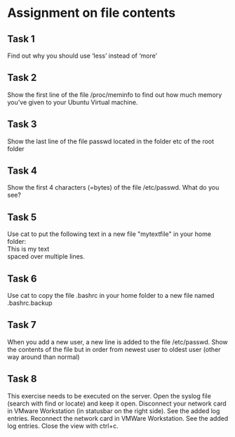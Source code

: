 # Assignment on file contents

## Task 1
Find out why you should use ‘less’ instead of ‘more’

## Task 2
Show the first line of the file /proc/meminfo to find out how much memory you’ve given to your Ubuntu Virtual machine.

## Task 3
Show the last line of the file passwd located in the folder etc of the root folder

## Task 4
Show the first 4 characters (=bytes) of the file /etc/passwd. What do you see? 

## Task 5
Use cat to put the following text in a new file "mytextfile" in your home folder:  
This is my text  
spaced over multiple lines.  

## Task 6
Use cat to copy the file .bashrc in your home folder to a new file named .bashrc.backup

## Task 7
When you add a new user, a new line is added to the file /etc/passwd. Show the contents of the file but in order from newest user to oldest user (other way around than normal) 

## Task 8
This exercise needs to be executed on the server.  Open the syslog file (search with find or locate) and keep it open. Disconnect your network card in VMware Workstation (in statusbar on the right side). See the added log entries. Reconnect the network card in VMWare Workstation. See the added log entries. Close the view with ctrl+c.
